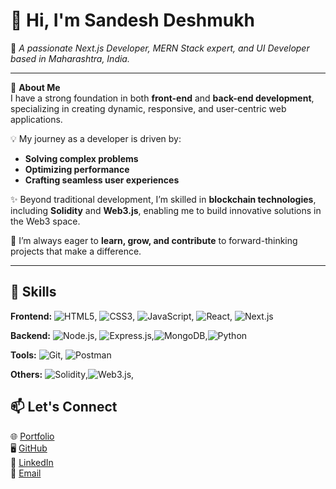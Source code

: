 # 👋 Hi, I'm Sandesh Deshmukh  

🚀 *A passionate Next.js Developer, MERN Stack expert, and UI Developer based in Maharashtra, India.*  

---

🌟 **About Me**  
I have a strong foundation in both **front-end** and **back-end development**, specializing in creating dynamic, responsive, and user-centric web applications.  

💡 My journey as a developer is driven by:  
- **Solving complex problems**  
- **Optimizing performance**  
- **Crafting seamless user experiences**  

✨ Beyond traditional development, I’m skilled in **blockchain technologies**, including **Solidity** and **Web3.js**, enabling me to build innovative solutions in the Web3 space.  

🎯 I’m always eager to **learn, grow, and contribute** to forward-thinking projects that make a difference.  

 

---

## 🔧 Skills  

**Frontend:**  ![HTML5](https://img.shields.io/badge/HTML5-E34F26?style=for-the-badge&logo=html5&logoColor=white), ![CSS3](https://img.shields.io/badge/CSS3-1572B6?style=for-the-badge&logo=css3&logoColor=white),  ![JavaScript](https://img.shields.io/badge/JavaScript-F7DF1E?style=for-the-badge&logo=javascript&logoColor=black), ![React](https://img.shields.io/badge/React-61DAFB?style=for-the-badge&logo=react&logoColor=black),  ![Next.js](https://img.shields.io/badge/Next.js-000000?style=for-the-badge&logo=nextdotjs&logoColor=white)  

**Backend:**  ![Node.js](https://img.shields.io/badge/Node.js-339933?style=for-the-badge&logo=nodedotjs&logoColor=white), ![Express.js](https://img.shields.io/badge/Express.js-000000?style=for-the-badge&logo=express&logoColor=white),![MongoDB](https://img.shields.io/badge/MongoDB-47A248?style=for-the-badge&logo=mongodb&logoColor=white),![Python](https://img.shields.io/badge/Python-3776AB?style=for-the-badge&logo=python&logoColor=white)  

**Tools:**  ![Git](https://img.shields.io/badge/Git-F05032?style=for-the-badge&logo=git&logoColor=white), ![Postman](https://img.shields.io/badge/Postman-FF6C37?style=for-the-badge&logo=postman&logoColor=white)  

**Others:** ![Solidity](https://img.shields.io/badge/Solidity-363636?style=for-the-badge&logo=solidity&logoColor=white),![Web3.js](https://img.shields.io/badge/Web3.js-F16822?style=for-the-badge&logo=web3.js&logoColor=white),



## 📫 Let's Connect  

🌐 [Portfolio](https://sandeshdeshmukhportfolio.vercel.app/)  
🖥️ [GitHub](https://github.com/Sandesh2704)  
💼 [LinkedIn](http://www.linkedin.com/in/sandesh-deshmukh-036b4624b)  
📧 [Email](mailto:sandeshdeshmukh2704@gmail.com)  

